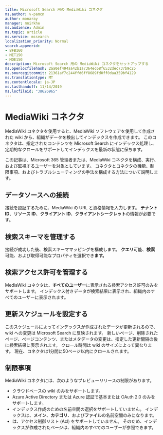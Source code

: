 ```yaml
---
title: Microsoft Search 用の MediaWiki コネクタ
ms.author: v-pamcn
author: monaray
manager: mnirkhe
ms.audience: Admin
ms.topic: article
ms.service: mssearch
localization_priority: Normal
search.appverid:
- BFB160
- MET150
- MOE150
description: Microsoft Search 用の MediaWiki コネクタをセットアップする
ms.openlocfilehash: 2aa0ef494aa42b1a7364ec68f6532dec737b9c25
ms.sourcegitcommit: 21361af7c244ffd6ff8689fd0ff0daa359bf4129
ms.translationtype: MT
ms.contentlocale: ja-JP
ms.lasthandoff: 11/14/2019
ms.locfileid: "38626965"
---
```

# <a name="mediawiki-connector"></a>MediaWiki コネクタ

MediaWiki コネクタを使用すると、MediaWiki ソフトウェアを使用して作成された wiki から、組織がデータを検出してインデックスを作成できます。 このコネクタは、指定されたコンテンツを Microsoft Search にインデックス処理し、定期的なクロールをサポートしてインデックスを最新の状態に保ちます。

この記事は、Microsoft 365 管理者または、MediaWiki コネクタを構成、実行、および監視するユーザーを対象としています。 コネクタとコネクタの機能、制限事項、およびトラブルシューティングの手法を構成する方法について説明します。

## <a name="connect-to-a-data-source"></a>データソースへの接続
接続を認証するために、MediaWiki の URL と資格情報を入力します。 **テナント ID**、**リソース ID**、**クライアント ID**、**クライアントシークレット**の情報が必要です。

## <a name="manage-the-search-schema"></a>検索スキーマを管理する
接続が成功した後、検索スキーママッピングを構成します。 **クエリ**可能、**検索**可能、および取得可能なプロパティを選択でき**ます。**

## <a name="manage-search-permissions"></a>検索アクセス許可を管理する
MediaWiki コネクタは、**すべてのユーザー**に表示される検索アクセス許可のみをサポートします。 インデックス付きデータが検索結果に表示され、組織内のすべてのユーザーに表示されます。

## <a name="set-the-refresh-schedule"></a>更新スケジュールを設定する 
このスケジュールによってインデックスが作成されたデータが更新されるので、wiki への変更は Microsoft Search に反映されます。 新しいページ、削除されたページ、ページコンテンツ、またはメタデータの変更は、指定した更新間隔の後に検索結果に表示されます。 クロール時間は wiki のサイズによって異なります。 現在、コネクタは1分間に50ページ以内にクロールされます。

## <a name="limitations"></a>制限事項 
MediaWiki コネクタには、次のようなプレビューリリースの制限があります。
* クラウドベースの wiki のみをサポートします。
* Azure Active Directory または Azure 認証で基本または OAuth 2.0 のみをサポートします。
* インデックス作成のための名前空間の選択をサポートしていません。 インデックスは、**メイン**、**カテゴリ**、および**ファイル**の名前空間のみになります。
* は、アクセス制御リスト (Acl) をサポートしていません。 そのため、インデックスが作成されたページは、組織内のすべてのユーザーが参照できます。
